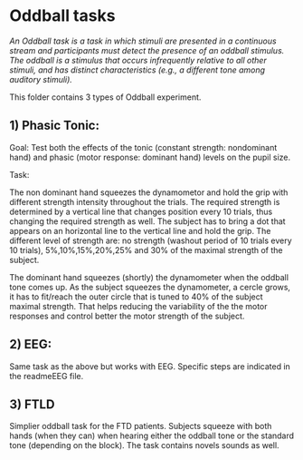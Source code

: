 # Oddball tasks

*An Oddball task is a task in which stimuli are presented in a continuous stream and participants must detect the presence of an oddball stimulus. The oddball is a stimulus that occurs infrequently relative to all other stimuli, and has distinct characteristics (e.g., a different tone among auditory stimuli).*

This folder contains 3 types of Oddball experiment.

## 1) Phasic Tonic: 

Goal: Test both the effects of the tonic (constant strength: nondominant hand) and phasic (motor response: dominant hand) levels on the pupil size. 

Task: 

The non dominant hand squeezes the dynamometor and hold the grip with different strength intensity throughout the trials. The required strength is determined by a vertical line that changes position every 10 trials, thus changing the required strength as well. The subject has to bring a dot that appears on an horizontal line to the vertical line and hold the grip. The different level of strength are: no strength (washout period of 10 trials every 10 trials), 5%,10%,15%,20%,25% and 30% of the maximal strength of the subject. 

The dominant hand squeezes (shortly) the dynamometer when the oddball tone comes up. As the subject squeezes the dynamometer, a cercle grows, it has to fit/reach the outer circle that is tuned to 40% of the subject maximal strength. That helps reducing the variability of the the motor responses and control better the motor strength of the subject. 

## 2) EEG: 

Same task as the above but works with EEG. Specific steps are indicated in the readmeEEG file.

## 3) FTLD

Simplier oddball task for the FTD patients. Subjects squeeze with both hands (when they can) when hearing either the oddball tone or the standard tone (depending on the block). The task contains novels sounds as well.





